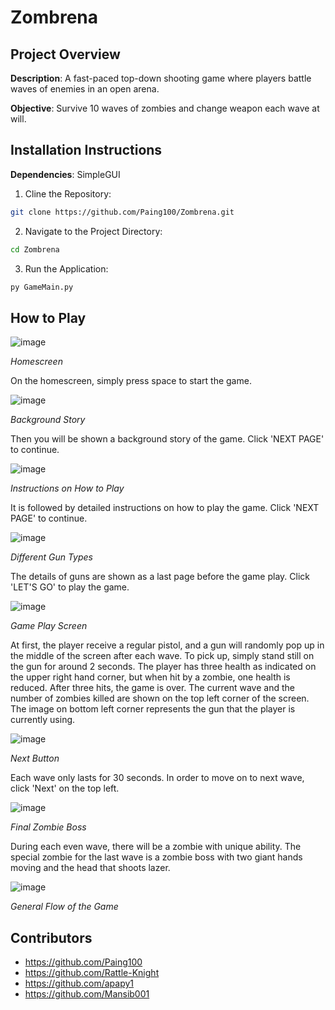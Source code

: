 # Zombrena

## Project Overview
   **Description**: A fast-paced top-down shooting game where players battle waves of enemies in an open arena.

   **Objective**: Survive 10 waves of zombies and change weapon each wave at will. 
## Installation Instructions
**Dependencies**: SimpleGUI
1. Cline the Repository:
```bash
git clone https://github.com/Paing100/Zombrena.git
```
2. Navigate to the Project Directory:
```bash
cd Zombrena
```
3. Run the Application:
```bash
py GameMain.py
```
## How to Play
![image](https://github.com/user-attachments/assets/6785bedc-6bb4-4e0c-87be-fe095f83066a)

*Homescreen*

On the homescreen, simply press space to start the game.

![image](https://github.com/user-attachments/assets/bc211cc9-20f1-4047-94bf-e0441af9a0a6)

*Background Story*

Then you will be shown a background story of the game. Click 'NEXT PAGE' to continue.

![image](https://github.com/user-attachments/assets/111835ff-94db-40cb-adb2-2d0fec9ddc0b)

*Instructions on How to Play* 

It is followed by detailed instructions on how to play the game. Click 'NEXT PAGE' to continue.

![image](https://github.com/user-attachments/assets/a49b7c1e-256f-4ea5-9dfc-4f84751b4ab6)

*Different Gun Types*

The details of guns are shown as a last page before the game play. Click 'LET'S GO' to play the game.

![image](https://github.com/user-attachments/assets/cfb2cb03-012e-4ef6-8691-7355f1c823c5)

 *Game Play Screen*

At first, the player receive a regular pistol, and a gun will randomly pop up in the middle of the screen after each wave. To pick up, simply stand still on the gun for around 2 seconds. 
The player has three health as indicated on the upper right hand corner, but when hit by a zombie, one health is reduced. After three hits, the game is over. The current wave and the number of zombies killed are shown on the top left corner of the screen. The image on bottom left corner represents the gun that the player is currently using.


![image](https://github.com/user-attachments/assets/676e1f05-2726-41a1-b2e7-53d2e57fb845)

*Next Button*

Each wave only lasts for 30 seconds. In order to move on to next wave, click 'Next' on the top left. 

![image](https://github.com/user-attachments/assets/e7a9922d-ed8d-468b-9b85-215324ed44f8)

*Final Zombie Boss*

During each even wave, there will be a zombie with unique ability. The special zombie for the last wave is a zombie boss with two giant hands moving and the head that shoots lazer. 

![image](https://github.com/user-attachments/assets/61107a28-7985-426e-8716-4bad0d631182)

*General Flow of the Game*

## Contributors
- https://github.com/Paing100
- https://github.com/Rattle-Knight
- https://github.com/apapy1
- https://github.com/Mansib001
